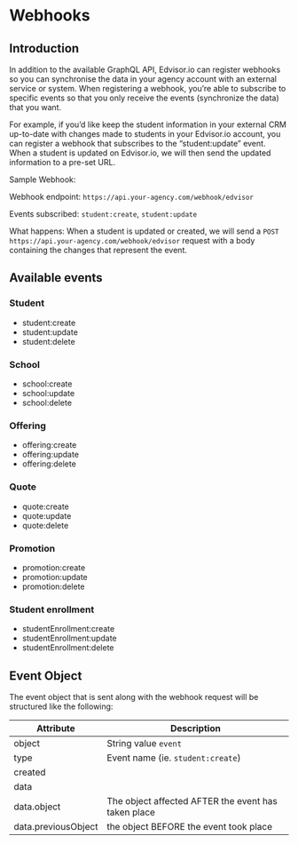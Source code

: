 # Webhooks

## Introduction

In addition to the available GraphQL API, Edvisor.io can register webhooks so you can synchronise the data in your agency account with an external service or system. When registering a webhook, you’re able to subscribe to specific events so that you only receive the events (synchronize the data) that you want. 

For example, if you’d like keep the student information in your external CRM up-to-date with changes made to students in your Edvisor.io account, you can register a webhook that subscribes to the “student:update” event.  When a student is updated on Edvisor.io, we will then send the updated information to a pre-set URL.

Sample Webhook:

Webhook endpoint: `https://api.your-agency.com/webhook/edvisor`

Events subscribed: `student:create`, `student:update`

What happens: When a student is updated or created, we will send a `POST https://api.your-agency.com/webhook/edvisor` request with a body containing the changes that represent the event.

## Available events

### Student

* student:create
* student:update
* student:delete

### School

* school:create
* school:update
* school:delete

### Offering

* offering:create
* offering:update
* offering:delete

### Quote

* quote:create
* quote:update
* quote:delete

### Promotion

* promotion:create
* promotion:update
* promotion:delete

### Student enrollment

* studentEnrollment:create
* studentEnrollment:update
* studentEnrollment:delete

## Event Object

The event object that is sent along with the webhook request will be structured like the following:

Attribute | Description
--- | ---
object | String value `event`
type | Event name (ie. `student:create`)
created |
data | 
data.object | The object affected AFTER the event has taken place
data.previousObject | the object BEFORE the event took place
